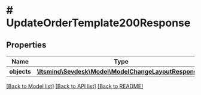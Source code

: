 # # UpdateOrderTemplate200Response

## Properties

Name | Type | Description | Notes
------------ | ------------- | ------------- | -------------
**objects** | [**\Itsmind\\Sevdesk\Model\ModelChangeLayoutResponse[]**](ModelChangeLayoutResponse.md) |  | [optional]

[[Back to Model list]](../../README.md#models) [[Back to API list]](../../README.md#endpoints) [[Back to README]](../../README.md)
